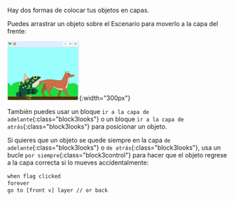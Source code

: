 Hay dos formas de colocar tus objetos en capas.

Puedes arrastrar un objeto sobre el Escenario para moverlo a la capa del frente:

![Arrastrar un objeto sobre el Escenario para moverlo al frente, luego arrastrar otro objeto para moverlo al frente.](images/drag-sprite-change-layers.gif){:width="300px"}

También puedes usar un bloque `ir a la capa de adelante`{:class="block3looks"} o un bloque `ir a la capa de atrás`{:class="block3looks"} para posicionar un objeto.

Si quieres que un objeto se quede siempre en la capa `de adelante`{:class="block3looks"} o `de atrás`{:class="block3looks"}, usa un bucle `por siempre`{:class="block3control"} para hacer que el objeto regrese a la capa correcta si lo mueves accidentalmente:

```blocks3
when flag clicked
forever
go to [front v] layer // or back
```
